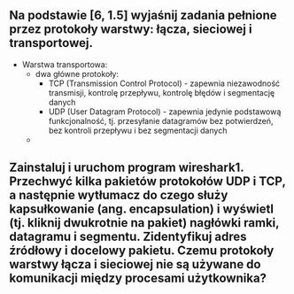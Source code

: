 ## Na podstawie [6, 1.5] wyjaśnij zadania pełnione przez protokoły warstwy: łącza, sieciowej i transportowej.

- Warstwa transportowa:
    - dwa główne protokoły:
      - TCP (Transmission Control Protocol) - zapewnia niezawodność transmisji, kontrolę przepływu, kontrolę błędów i segmentację danych
      - UDP (User Datagram Protocol) - zapewnia jedynie podstawową funkcjonalność, tj. przesyłanie datagramów bez potwierdzeń, bez kontroli przepływu i bez segmentacji danych
    - 

## Zainstaluj i uruchom program wireshark1. Przechwyć kilka pakietów protokołów UDP i TCP, a następnie wytłumacz do czego służy kapsułkowanie (ang. encapsulation) i wyświetl (tj. kliknij dwukrotnie na pakiet) nagłówki ramki, datagramu i segmentu. Zidentyfikuj adres źródłowy i docelowy pakietu. Czemu protokoły warstwy łącza i sieciowej nie są używane do komunikacji między procesami użytkownika?